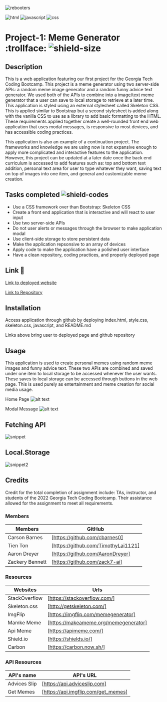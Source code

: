 ![rebooters](./assets/images/Rebooters-2023.png)


![html](https://img.shields.io/badge/HTML-239120?style=for-the-badge&logo=html5&logoColor=white)
![javascript](https://img.shields.io/badge/JavaScript-F7DF1E?style=for-the-badge&logo=javascript&logoColor=black)
![css](https://img.shields.io/badge/CSS-239120?&style=for-the-badge&logo=css3&logoColor=white)


# Project-1: Meme Generator :trollface: ![shield-size](https://img.shields.io/github/repo-size/cbarnes0/Meme-Generator)

## Description

This is a web application featuring our first project for the Georgia Tech Coding Bootcamp. This project is a meme generator using two server-side APIs: a random meme image generator and a random funny advice text generator. We used both of the APIs to combine into a image/text meme generator that a user can save to local storage to retrieve at a later time. This application is styled using an external stylesheet called Skeleton CSS. This is applied similar to Bootstrap but a second stylesheet is added along with the vanilla CSS to use as a library to add basic formatting to the HTML. These requirements applied together create a well-rounded front end web application that uses modal messages, is responsive to most devices, and has accessible coding practices.

This application is also an example of a continuation project. The frameworks and knowledge we are using now is not expansive enough to apply more complicated and interactive features to the application. However, this project can be updated at a later date once the back end curriculum is accessed to add features such as: top and bottom text addition, personal text area for user to type whatever they want, saving text on top of images into one item, and general and customizable meme creation.

## Tasks completed ![shield-codes](https://img.shields.io/tokei/lines/github/cbarnes0/Meme-Generator)

- Use a CSS framework over than Bootstrap: Skeleton CSS
- Create a front end application that is interactive and will react to user input
- Use two server-side APIs
- Do not user alerts or messages through the browser to make application modal
- Use client-side storage to store persistent data
- Make the application repsonsive to an array of devices
- Apply code to make the application have a polished user interface
- Have a clean repository, coding practices, and properly deployed page


## Link :link:

[Link to deployed website](https://cbarnes0.github.io/Meme-Generator/)

[Link to Repository](https://github.com/cbarnes0/Meme-Generator/tree/main)


## Installation

Access application through github by deploying index.html, style.css, skeleton.css, javascript, and README.md

Links above bring user to deployed page and github repository

## Usage

This application is used to create personal memes using random meme images and funny advice text. These two APIs are combined and saved under one item to local storage to be accessed whenever the user wants. These saves to local storage can be accessed through buttons in the web page. This is used purely as entertainment and meme creation for social media usage.

Home Page
![alt text](./assets/images/Home-Page.png)

Modal Message
![alt text](./assets/images/Modal.html.png)

## Fetching API

![snippet](./assets/images/carbon.png)

## Local.Storage

![snippet2](./assets/images/449C32E7-7597-402C-9793-75DB4A65AEA3_4_5005_c.jpeg)

## Credits

Credit for the total completion of assignment include: TAs, instructor, and students of the 2022 Georgia Tech Coding Bootcamp. Their assistance allowed for the assignment to meet all requirements.

### Members

| Members | GitHub |
| ------- | ------ |
| Carson Barnes | [https://github.com/cbarnes0] |
| Tien Ton | [https://github.com/TimothyLai1121] |
| Aaron Dreyer | [https://github.com/AaronDreyer] |
| Zackery Bennett | [https://github.com/zack7-ai] |

### Resources

| Websites | Urls |
| -------- | ---- |
| StackOverflow | [https://stackoverflow.com/] |
| Skeleton.css | [http://getskeleton.com/] |
| ImgFlip | [https://imgflip.com/memegenerator] |
| Mamke Meme | [https://makeameme.org/memegenerator] |
| Api Meme | [https://apimeme.com/] |
| Shield.io | [https://shields.io/] |
| Carbon | [https://carbon.now.sh/] |

### API Resources

| API's name | API's URL |
| ---------- | --------- |
| Advices Slip | [https://api.adviceslip.com] |
| Get Memes | [https://api.imgflip.com/get_memes]
